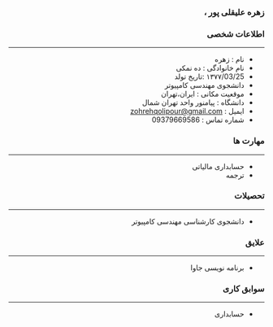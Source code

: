 <style type="text/css">
body{
 direction:rtl;
}
</style>
### زهره علیقلی پور ،

### اطلاعات شخصی

---
+ نام : زهره
+ نام خانوادگی : ده نمکی
+ ۱۳۷۷/03/25 :تاریخ تولد 
+ دانشجوی مهندسی کامپیوتر
+ موقعیت مکانی : ایران،تهران
+ دانشگاه : پیامنور واحد تهران شمال 
+ ایمیل : zohrehqolipour@gmail.com
+ شماره تماس : 09379669586


### مهارت ها

---
+ حسابداری مالیاتی
+ ترجمه  

### تحصیلات

---
+ دانشجوی کارشناسی مهندسی کامپیوتر 

### علایق

---
+ برنامه نویسی جاوا 
 


### سوابق کاری

---
+ حسابداری
